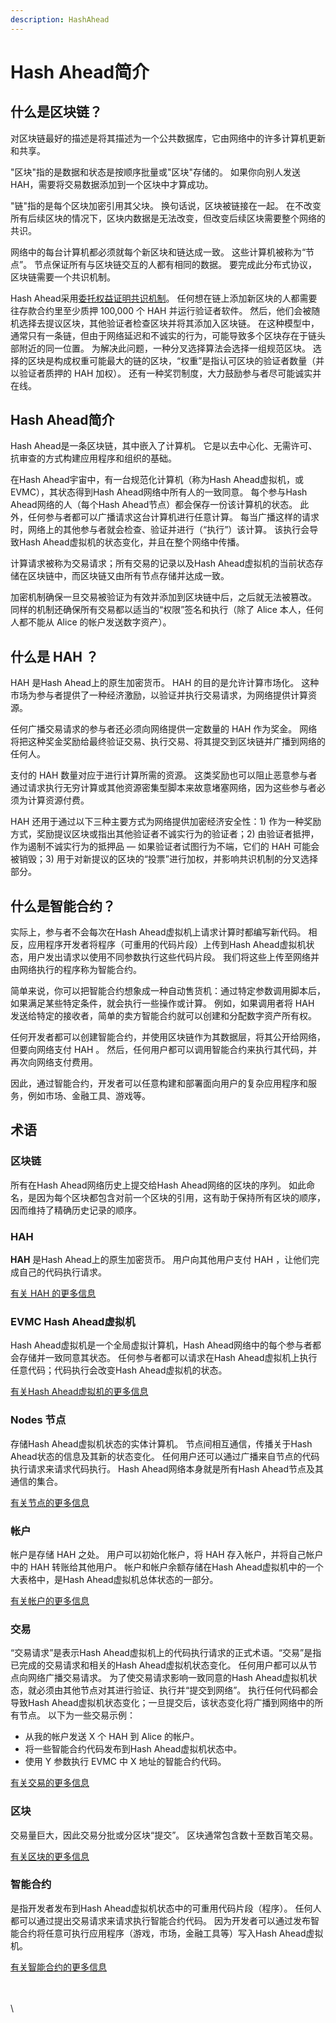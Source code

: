 ```yaml
---
description: HashAhead
---
```


# Hash Ahead简介

## 什么是区块链？ <a href="#what-is-a-blockchain" id="what-is-a-blockchain"></a>

对区块链最好的描述是将其描述为一个公共数据库，它由网络中的许多计算机更新和共享。

"区块"指的是数据和状态是按顺序批量或"区块"存储的。 如果你向别人发送 HAH，需要将交易数据添加到一个区块中才算成功。

"链"指的是每个区块加密引用其父块。 换句话说，区块被链接在一起。 在不改变所有后续区块的情况下，区块内数据是无法改变，但改变后续区块需要整个网络的共识。

网络中的每台计算机都必须就每个新区块和链达成一致。 这些计算机被称为“节点”。 节点保证所有与区块链交互的人都有相同的数据。 要完成此分布式协议，区块链需要一个共识机制。

Hash Ahead采用[委托权益证明共识机制](gong-shi-ji-zhi/wei-tuo-quan-yi-zheng-ming-dpos/)。 任何想在链上添加新区块的人都需要往存款合约里至少质押 100,000 个 HAH 并运行验证者软件。 然后，他们会被随机选择去提议区块，其他验证者检查区块并将其添加入区块链。 在这种模型中，通常只有一条链，但由于网络延迟和不诚实的行为，可能导致多个区块存在于链头部附近的同一位置。 为解决此问题，一种分叉选择算法会选择一组规范区块。 选择的区块是构成权重可能最大的链的区块，“权重”是指认可区块的验证者数量（并以验证者质押的 HAH 加权）。 还有一种奖罚制度，大力鼓励参与者尽可能诚实并在线。

## Hash Ahead简介 <a href="#what-is-ethereum" id="what-is-ethereum"></a>

Hash Ahead是一条区块链，其中嵌入了计算机。 它是以去中心化、无需许可、抗审查的方式构建应用程序和组织的基础。

在Hash Ahead宇宙中，有一台规范化计算机（称为Hash Ahead虚拟机，或 EVMC），其状态得到Hash Ahead网络中所有人的一致同意。 每个参与Hash Ahead网络的人（每个Hash Ahead节点）都会保存一份该计算机的状态。 此外，任何参与者都可以广播请求这台计算机进行任意计算。 每当广播这样的请求时，网络上的其他参与者就会检查、验证并进行（“执行”）该计算。 该执行会导致Hash Ahead虚拟机的状态变化，并且在整个网络中传播。

计算请求被称为交易请求；所有交易的记录以及Hash Ahead虚拟机的当前状态存储在区块链中，而区块链又由所有节点存储并达成一致。

加密机制确保一旦交易被验证为有效并添加到区块链中后，之后就无法被篡改。 同样的机制还确保所有交易都以适当的“权限”签名和执行（除了 Alice 本人，任何人都不能从 Alice 的帐户发送数字资产）。

## 什么是 HAH ？

HAH 是Hash Ahead上的原生加密货币。 HAH 的目的是允许计算市场化。 这种市场为参与者提供了一种经济激励，以验证并执行交易请求，为网络提供计算资源。

任何广播交易请求的参与者还必须向网络提供一定数量的 HAH 作为奖金。 网络将把这种奖金奖励给最终验证交易、执行交易、将其提交到区块链并广播到网络的任何人。

支付的 HAH 数量对应于进行计算所需的资源。 这类奖励也可以阻止恶意参与者通过请求执行无穷计算或其他资源密集型脚本来故意堵塞网络，因为这些参与者必须为计算资源付费。

&#x20;HAH 还用于通过以下三种主要方式为网络提供加密经济安全性：1) 作为一种奖励方式，奖励提议区块或指出其他验证者不诚实行为的验证者；2) 由验证者抵押，作为遏制不诚实行为的抵押品 — 如果验证者试图行为不端，它们的 HAH 可能会被销毁；3) 用于对新提议的区块的“投票”进行加权，并影响共识机制的分叉选择部分。

## 什么是智能合约？ <a href="#what-are-smart-contracts" id="what-are-smart-contracts"></a>

实际上，参与者不会每次在Hash Ahead虚拟机上请求计算时都编写新代码。 相反，应用程序开发者将程序（可重用的代码片段）上传到Hash Ahead虚拟机状态，用户发出请求以使用不同参数执行这些代码片段。 我们将这些上传至网络并由网络执行的程序称为智能合约。

简单来说，你可以把智能合约想象成一种自动售货机：通过特定参数调用脚本后，如果满足某些特定条件，就会执行一些操作或计算。 例如，如果调用者将 HAH 发送给特定的接收者，简单的卖方智能合约就可以创建和分配数字资产所有权。

任何开发者都可以创建智能合约，并使用区块链作为其数据层，将其公开给网络，但要向网络支付 HAH 。 然后，任何用户都可以调用智能合约来执行其代码，并再次向网络支付费用。

因此，通过智能合约，开发者可以任意构建和部署面向用户的复杂应用程序和服务，例如市场、金融工具、游戏等。

## 术语

### 区块链 <a href="#blockchain" id="blockchain"></a>

所有在Hash Ahead网络历史上提交给Hash Ahead网络的区块的序列。 如此命名，是因为每个区块都包含对前一个区块的引用，这有助于保持所有区块的顺序，因而维持了精确历史记录的顺序。

### HAH <a href="#eth" id="eth"></a>

**HAH** 是Hash Ahead上的原生加密货币。 用户向其他用户支付 HAH ，让他们完成自己的代码执行请求。

[有关 HAH 的更多信息](hah-jian-jie.md)

### EVMC Hash Ahead虚拟机 <a href="#evm" id="evm"></a>

Hash Ahead虚拟机是一个全局虚拟计算机，Hash Ahead网络中的每个参与者都会存储并一致同意其状态。 任何参与者都可以请求在Hash Ahead虚拟机上执行任意代码；代码执行会改变Hash Ahead虚拟机的状态。

[有关Hash Ahead虚拟机的更多信息](hash-ahead-xu-ni-ji-evmc/)

### Nodes 节点 <a href="#nodes" id="nodes"></a>

存储Hash Ahead虚拟机状态的实体计算机。 节点间相互通信，传播关于Hash Ahead状态的信息及其新的状态变化。 任何用户还可以通过广播来自节点的代码执行请求来请求代码执行。 Hash Ahead网络本身就是所有Hash Ahead节点及其通信的集合。

[有关节点的更多信息](jie-dian-yu-ke-hu-duan/yun-hang-jie-dian.md)

### 帐户 <a href="#accounts" id="accounts"></a>

帐户是存储 HAH 之处。 用户可以初始化帐户，将 HAH 存入帐户，并将自己帐户中的 HAH 转账给其他用户。 帐户和帐户余额存储在Hash Ahead虚拟机中的一个大表格中，是Hash Ahead虚拟机总体状态的一部分。

[有关帐户的更多信息](zhang-hu.md)

### 交易 <a href="#transactions" id="transactions"></a>

“交易请求”是表示Hash Ahead虚拟机上的代码执行请求的正式术语。“交易”是指已完成的交易请求和相关的Hash Ahead虚拟机状态变化。 任何用户都可以从节点向网络广播交易请求。 为了使交易请求影响一致同意的Hash Ahead虚拟机状态，就必须由其他节点对其进行验证、执行并“提交到网络”。 执行任何代码都会导致Hash Ahead虚拟机状态变化；一旦提交后，该状态变化将广播到网络中的所有节点。 以下为一些交易示例：

* 从我的帐户发送 X 个 HAH 到 Alice 的帐户。
* 将一些智能合约代码发布到Hash Ahead虚拟机状态中。
* 使用 Y 参数执行 EVMC 中 X 地址的智能合约代码。

[有关交易的更多信息](jiao-yi.md)

### 区块 <a href="#blocks" id="blocks"></a>

交易量巨大，因此交易分批或分区块“提交”。 区块通常包含数十至数百笔交易。

[有关区块的更多信息](qu-kuai.md)

### 智能合约 <a href="#smart-contracts" id="smart-contracts"></a>

是指开发者发布到Hash Ahead虚拟机状态中的可重用代码片段（程序）。 任何人都可以通过提出交易请求来请求执行智能合约代码。 因为开发者可以通过发布智能合约将任意可执行应用程序（游戏，市场，金融工具等）写入Hash Ahead虚拟机。

[有关智能合约的更多信息](../hash-ahead-dui-zhan/zhi-neng-he-yue/)

\
\
\
